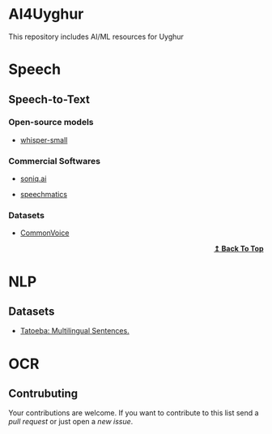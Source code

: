 # AI4Uyghur
This repository includes AI/ML resources for Uyghur

# Speech

## Speech-to-Text

### Open-source models
- [whisper-small](https://huggingface.co/osman/whisper-small-ug)

### Commercial Softwares
- [soniq.ai](https://sonix.ai/)

- [speechmatics](https://www.speechmatics.com/)

### Datasets
- [CommonVoice](https://commonvoice.mozilla.org)

<div align="right">
    <b><a href="#contents">↥ Back To Top</a></b>
</div>

# NLP


## Datasets
- [Tatoeba: Multilingual Sentences.](https://tatoeba.org/en/downloads)


# OCR

## Contrubuting

Your contributions are welcome. If you want to contribute to this list send a _pull request_ or just open a _new issue_.
